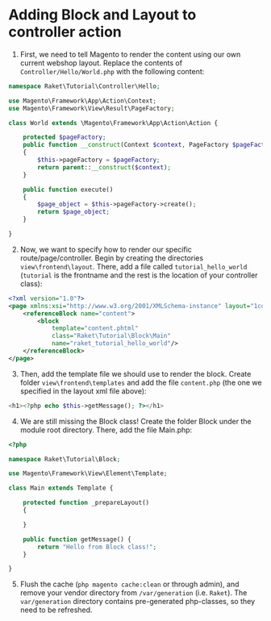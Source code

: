 # Adding Block and Layout to controller action

1) First, we need to tell Magento to render the content using our own current webshop layout. Replace the contents of `Controller/Hello/World.php` with the following content:

```php
namespace Raket\Tutorial\Controller\Hello;

use Magento\Framework\App\Action\Context;
use Magento\Framework\View\Result\PageFactory;

class World extends \Magento\Framework\App\Action\Action {

    protected $pageFactory;
    public function __construct(Context $context, PageFactory $pageFactory)
    {
        $this->pageFactory = $pageFactory;
        return parent::__construct($context);
    }

    public function execute()
    {
        $page_object = $this->pageFactory->create();
        return $page_object;
    }

}
```

2) Now, we want to specify how to render our specific route/page/controller. Begin by creating the directories `view\frontend\layout`. There, add a file called `tutorial_hello_world` (`tutorial` is the frontname and the rest is the location of your controller class):
```xml
<?xml version="1.0"?>
<page xmlns:xsi="http://www.w3.org/2001/XMLSchema-instance" layout="1column" xsi:noNamespaceSchemaLocation="../../../../../../../lib/internal/Magento/Framework/View/Layout/etc/page_configuration.xsd">
    <referenceBlock name="content">
        <block
            template="content.phtml"
            class="Raket\Tutorial\Block\Main"
            name="raket_tutorial_hello_world"/>
    </referenceBlock>
</page>
```

3) Then, add the template file we should use to render the block. Create folder `view\frontend\templates` and add the file `content.php` (the one we specified in the layout xml file above):
```php
<h1><?php echo $this->getMessage(); ?></h1>
```

4) We are still missing the Block class! Create the folder Block under the module root directory. There, add the file Main.php:
```php
<?php

namespace Raket\Tutorial\Block;

use Magento\Framework\View\Element\Template;

class Main extends Template {

    protected function _prepareLayout()
    {

    }

    public function getMessage() {
        return "Hello from Block class!";
    }

}
```

5) Flush the cache (`php magento cache:clean` or through admin), and remove your vendor directory from `/var/generation` (i.e. `Raket`). The `var/generation` directory contains pre-generated php-classes, so they need to be refreshed. 
